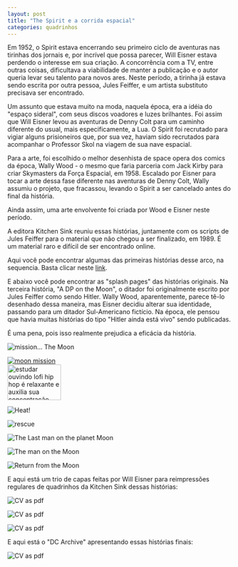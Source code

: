 ```yaml
---
layout: post
title: "The Spirit e a corrida espacial"
categories: quadrinhos
---
```


Em 1952, o Spirit estava encerrando seu primeiro ciclo de aventuras nas tirinhas dos jornais e, por incrível que possa parecer, Will Eisner estava perdendo o interesse em sua criação. A concorrência com a TV, entre outras coisas, dificultava a viabilidade de manter a publicação e o autor queria levar seu talento para novos ares. Neste período, a tirinha já estava sendo escrita por outra pessoa, Jules Feiffer, e um artista substituto precisava ser encontrado.

Um assunto que estava muito na moda, naquela época, era a idéia do "espaço sideral", com seus discos voadores e luzes brilhantes. Foi assim que Will Eisner levou as aventuras de Denny Colt para um caminho  diferente do usual, mais especificamente, a Lua. O Spirit foi recrutado para vigiar alguns prisioneiros que, por sua vez, haviam sido recrutados  para acompanhar o Professor Skol na viagem de sua nave espacial.

Para a arte, foi escolhido o melhor desenhista de space opera dos comics da época, Wally Wood - o mesmo que faria parceria com Jack Kirby para criar Skymasters da Força Espacial, em 1958. Escalado por Eisner para tocar a arte dessa fase diferente nas aventuras de Denny Colt, Wally assumiu o projeto, que fracassou, levando o Spirit a ser cancelado antes do final da história.

Ainda assim,  uma arte envolvente foi criada por Wood e Eisner neste período.

A editora Kitchen Sink reuniu essas histórias, juntamente com os scripts de Jules Feiffer para o material que não chegou a ser finalizado, em 1989. É um material raro e difícil de ser encontrado online.

Aqui você pode encontrar algumas das primeiras histórias desse arco, na sequencia. Basta clicar neste [link](http://ethunter1.blogspot.com/2010/11/sunday-funnies-spirit-moon.html).

E abaixo você pode encontrar  as "splash pages" das histórias originais. Na terceira história, "A DP on the Moon", o ditador  foi originalmente escrito por Jules Feiffer como sendo Hitler. Wally Wood, aparentemente, parece tê-lo desenhado dessa maneira, mas Eisner decidiu alterar sua identidade, passando para um ditador Sul-Americano fictício. Na época, ele pensou que havia muitas histórias do tipo "Hitler ainda está vivo" sendo publicadas.

É uma pena, pois isso realmente prejudica a eficácia da história.


![mission... The Moon](https://drcareca.github.io/_posts/_files/intro.jpg)

<div class="span2">
<a href="../_posts/_files/2.jpg">
    <img src="../_posts/_files/2.jpg"
          title="Mission: the Moon" alt="moon mission"/></a>
</div>

<div class="span2">
         <a href="https://drcareca.github.io/_posts/_files/3.jpg" target="_blank">
           <img src="https://drcareca.github.io/_posts/_files/3.jpg" alt="estudar ouvindo lofi hip hop é relaxante e auxilia sua concentração." width=120 height=80 title="A DP on the Moon" alt="Moon DP">
         </a>
       </div>

![Heat!](_files/4.jpg)

![rescue](_files/5.jpg)

![The Last man on the planet Moon](_files/6.jpg)

![The  man on the Moon](_files/7.jpg)

![Return from the Moon](_files/8.jpg)


E aqui está um trio de capas feitas por Will Eisner para reimpressões regulares de quadrinhos da Kitchen Sink dessas histórias:

![CV as pdf](_files/capa1.jpg)

![CV as pdf](_files/capa2.jpg)

![CV as pdf](_files/capa3.jpg)


E aqui está o  "DC Archive" apresentando essas histórias finais:

![CV as pdf](_files/encadernado.jpg)
